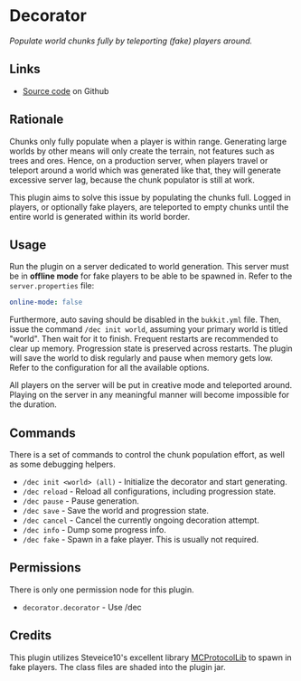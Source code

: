 # Decorator
*Populate world chunks fully by teleporting (fake) players around.*

## Links
- [Source code](https://github.com/StarTux/Decorator) on Github

## Rationale
Chunks only fully populate when a player is within range.  Generating large worlds by other means will only create the terrain, not features such as trees and ores.  Hence, on a production server, when players travel or teleport around a world which was generated like that, they will generate excessive server lag, because the chunk populator is still at work.

This plugin aims to solve this issue by populating the chunks full.  Logged in players, or optionally fake players, are teleported to empty chunks until the entire world is generated within its world border.

## Usage
Run the plugin on a server dedicated to world generation.  This server must be in **offline mode** for fake players to be able to be spawned in.  Refer to the `server.properties` file:
```yaml
online-mode: false
```
Furthermore, auto saving should be disabled in the `bukkit.yml` file.
Then, issue the command `/dec init world`, assuming your primary world is titled "world".  Then wait for it to finish.  Frequent restarts are recommended to clear up memory.  Progression state is preserved across restarts.  The plugin will save the world to disk regularly and pause when memory gets low.  Refer to the configuration for all the available options.

All players on the server will be put in creative mode and teleported around.  Playing on the server in any meaningful manner will become impossible for the duration.

## Commands
There is a set of commands to control the chunk population effort, as well as some debugging helpers.
- `/dec init <world> (all)` - Initialize the decorator and start generating.
- `/dec reload` - Reload all configurations, including progression state.
- `/dec pause` - Pause generation.
- `/dec save` - Save the world and progression state.
- `/dec cancel` - Cancel the currently ongoing decoration attempt.
- `/dec info` - Dump some progress info.
- `/dec fake` - Spawn in a fake player.  This is usually not required.

## Permissions
There is only one permission node for this plugin.
- `decorator.decorator` - Use /dec


## Credits
This plugin utilizes Steveice10's excellent library [MCProtocolLib](https://github.com/Steveice10/MCProtocolLib) to spawn in fake players.  The class files are shaded into the plugin jar.